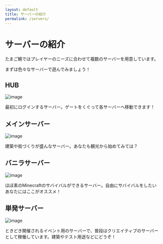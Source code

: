 ```yaml
---
layout: default
title: サーバーの紹介
permalink: /servers/
---
```


# サーバーの紹介

たまご鯖ではプレイヤーのニーズに合わせて複数のサーバーを用意しています。

まずは色々なサーバーで遊んでみましょう！

<!--more-->

## HUB

![image](https://cdn.discordapp.com/attachments/882237893819658260/957281137871429702/2022-03-26_22.59.07.png)

最初にログインするサーバー。ゲートをくぐって各サーバーへ移動できます！

## メインサーバー

![image](https://cdn.discordapp.com/attachments/926895537658138675/982625560347955200/2022-06-04_21.39.31.png)

建築や街づくりが盛んなサーバー。あなたも観光から始めてみては？

## バニラサーバー

![image](https://cdn.discordapp.com/attachments/913993193786339348/1013391189870903336/2022-07-03_16.09.46.png)

ほぼ素のMinecraftのサバイバルができるサーバー。自由にサバイバルをしたいあなたにはここがオススメ！

## 単発サーバー

![image](https://cdn.discordapp.com/attachments/913993193786339348/1013391657011523594/2022-05-20_21.48.18.png)

ときどき開催されるイベント用のサーバーで、普段はクリエイティブのサーバーとして稼働しています。建築やテスト用途などにどうぞ！
